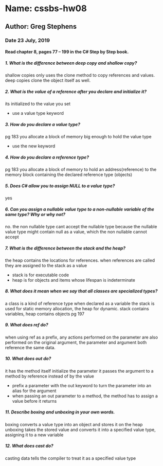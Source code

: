 # Name: cssbs-hw08
## Author: Greg Stephens
### Date 23 July, 2019

#### Read chapter 8, pages 77 – 199 in the C# Step by Step book.

##### 1. What is the difference between deep copy and shallow copy?
shallow copies only uses the clone method to copy references and values.
deep copies clone the object itself as well.

##### 2. What is the value of a reference after you declare and initialize it?
its initialized to the value you set
- use a value type keyword

##### 3. How do you declare a value type?
pg 183 you allocate a block of memory big enough to hold the value type
- use the new keyword

##### 4. How do you declare a reference type?
pg 183 you allocate a block of memory to hold an address(reference) to the memory block containing the
declared reference type (objects)

##### 5. Does C# allow you to assign NULL to a value type?
yes

##### 6. Can you assign a nullable value type to a non-nullable variable of the same type? Why or why not?
no. the non nullable type cant accept the nullable type because the nullable value type might contain
null as a value, which the non nullable cannot accept

##### 7. What is the difference between the stack and the heap?
the heap contains the locations for references. when references are called they are assigned to the stack
as a value
- stack is for executable code
- heap is for objects and items whose lifespan is indeterminate

##### 8. What does it mean when we say that all classes are specialized types?
a class is a kind of reference type when declared as a variable
the stack is used for static memory allocation, the heap for dynamic.
stack contains variables, heap contains objects
pg 197

##### 9. What does ref do?
when using ref as a prefix, any actions performed on the parameter are also performed on the original
argument, the parameter and argument both reference the same data.

##### 10. What does out do?
it has the method itself initialize the parameter
it passes the argument to a method by reference instead of by the value
- prefix a parameter with the out keyword  to turn the parameter into an alias for the argument
- when passing an out parameter to a method, the method has to assign a value before it returns
##### 11. Describe boxing and unboxing in your own words.
boxing converts a value type into an object and stores it on the heap
unboxing takes the stored value and converts it into a specified value type, assigning
it to a new variable

##### 12. What does cast do?
casting data tells the compiler to treat it as a specified value type
